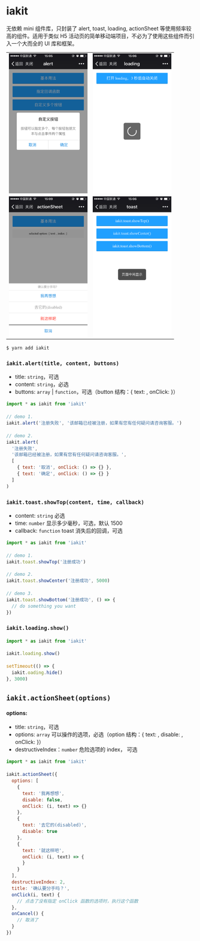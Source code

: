 # iakit

无依赖 mini 组件库，只封装了 alert, toast, loading, actionSheet 等使用频率较高的组件。适用于类似 H5 活动页的简单移动端项目，不必为了使用这些组件而引入一个大而全的 UI 库和框架。

<table>
  <tbody>
    <tr>
      <td align="center" valign="top">
        <img width="210" src="./docs/alert.jpg">
      </td>
      <td align="center" valign="top">
        <img width="210" src="./docs/loading.jpg">
      </td>
    </tr>
    <tr>
      <td align="center" valign="top">
        <img width="210" src="./docs/actionsheet.jpg">
      </td>
      <td align="center" valign="top">
        <img width="210" src="./docs/toast.jpg">
      </td>
    </tr>
  </tbody>
</table>

```
$ yarn add iakit
```

### `iakit.alert(title, content, buttons)`

* title: `string`，可选
* content: `string`，必选
* buttons: `array` | `function`，可选（button 结构：{ text: <String>, onClick: <Function> }）

```js
import * as iakit from 'iakit'

// demo 1.
iakit.alert('注册失败', '该邮箱已经被注册，如果有您有任何疑问请咨询客服。')

// demo 2.
iakit.alert(
  '注册失败',
  '该邮箱已经被注册，如果有您有任何疑问请咨询客服。',
  [
    { text: '取消', onClick: () => {} },
    { text: '确定', onClick: () => {} }
  ]
)
```

### `iakit.toast.showTop(content, time, callback)`

* content: `string` 必选
* time: `number` 显示多少毫秒，可选，默认 1500
* callback: `function` toast 消失后的回调，可选

```js
import * as iakit from 'iakit'

// demo 1.
iakit.toast.showTop('注册成功')

// demo 2.
iakit.toast.showCenter('注册成功', 5000)

// demo 3.
iakit.toast.showBottom('注册成功', () => {
  // do something you want
})
```


### `iakit.loading.show()`

```js
import * as iakit from 'iakit'

iakit.loading.show()

setTimeout(() => {
  iakit.oading.hide()
}, 3000)
```

## `iakit.actionSheet(options)`

#### options:
* title: `string`，可选
* options: `array` 可以操作的选项，必选（option 结构：{ text: <String>, disable: <Boolean>, onClick: <Function> }）
* destructiveIndex：`number` 危险选项的 index， 可选

```js
import * as iakit from 'iakit'

iakit.actionSheet({
  options: [
    {
      text: '我再想想',
      disable: false,
      onClick: (i, text) => {}
    },
    {
      text: '去它的(disabled)',
      disable: true
    },
    {
      text: '就这样吧',
      onClick: (i, text) => {
      }
    }
  ],
  destructiveIndex: 2,
  title: '确认要分手吗？',
  onClick(i, text) {
    // 点击了没有指定 onClick 函数的选项时，执行这个函数
  },
  onCancel() {
    // 取消了
  }
})
```
